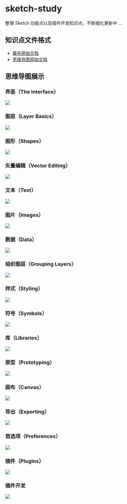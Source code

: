 # sketch-study
整理 Sketch 功能点以及插件开发知识点，不断细化更新中 ...

## 知识点文件格式
* [幕布原始文档](https://mubu.com/doc/7A1HTzuf4O)
* [思维导图原始文档](https://github.com/yuezhilunhui2009/sketch-study/blob/master/Sketch%20%E5%8A%9F%E8%83%BD%E4%BB%A5%E5%8F%8A%E6%8F%92%E4%BB%B6%E5%BC%80%E5%8F%91%E4%B8%80%E8%A7%88.mm)

## 思维导图展示
### 界面（The Interface）
![](./%E7%95%8C%E9%9D%A2%EF%BC%88The%20Interface%EF%BC%89.png)

### 图层（Layer Basics）
![](./%E5%9B%BE%E5%B1%82%EF%BC%88Layer%20Basics%EF%BC%89.png)

### 图形（Shapes）
![](./%E5%9B%BE%E5%BD%A2%EF%BC%88Shapes%EF%BC%89.png)

### 矢量编辑（Vector Editing）
![](./%E7%9F%A2%E9%87%8F%E7%BC%96%E8%BE%91%EF%BC%88Vector%20Editing%EF%BC%89.png)

### 文本（Text）
![](./%E6%96%87%E6%9C%AC%EF%BC%88Text%EF%BC%89.png)

### 图片（Images）
![](./%E5%9B%BE%E7%89%87%EF%BC%88Images%EF%BC%89.png)

### 数据（Data）
![](./%E6%95%B0%E6%8D%AE%EF%BC%88Data%EF%BC%89.png)

### 组织图层（Grouping Layers）
![](./%E7%BB%84%E7%BB%87%E5%9B%BE%E5%B1%82%EF%BC%88Grouping%20Layers%EF%BC%89.png)

### 样式（Styling）
![](./%E6%A0%B7%E5%BC%8F%EF%BC%88Styling%EF%BC%89.png)

### 符号（Symbols）
![](./%E7%AC%A6%E5%8F%B7%EF%BC%88Symbols%EF%BC%89.png)

### 库（Libraries）
![](./%E5%BA%93%EF%BC%88Libraries%EF%BC%89.png)

### 原型（Prototyping）
![](./%E5%8E%9F%E5%9E%8B%EF%BC%88Prototyping%EF%BC%89.png)

### 画布（Canvas）
![](./%E7%94%BB%E5%B8%83%EF%BC%88Canvas%EF%BC%89.png)

### 导出（Exporting）
![](./%E5%AF%BC%E5%87%BA%EF%BC%88Exporting%EF%BC%89.png)

### 首选项（Preferences）
![](./%E9%A6%96%E9%80%89%E9%A1%B9%EF%BC%88Preferences%EF%BC%89.png)

### 插件（Plugins）
![](./%E6%8F%92%E4%BB%B6%EF%BC%88Plugins%EF%BC%89.png)

### 插件开发
![](./%E6%8F%92%E4%BB%B6%E5%BC%80%E5%8F%91.png)


